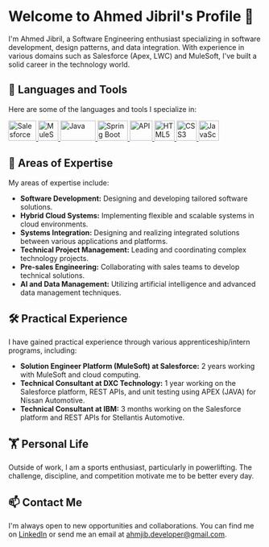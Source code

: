 
# Welcome to Ahmed Jibril's Profile 👋

I'm Ahmed Jibril, a Software Engineering enthusiast specializing in software development, design patterns, and data integration. With experience in various domains such as Salesforce (Apex, LWC) and MuleSoft, I've built a solid career in the technology world.

## 🧰 Languages and Tools

Here are some of the languages and tools I specialize in:

<p align="left"> <a href="https://www.salesforce.com" target="_blank"> <img src="https://upload.wikimedia.org/wikipedia/commons/thumb/f/f9/Salesforce.com_logo.svg/2560px-Salesforce.com_logo.svg.png" alt="Salesforce" width="55" height="40"/> </a> <a href="https://www.mulesoft.com" target="_blank"> <img src="https://cdn.icon-icons.com/icons2/2699/PNG/512/mulesoft_logo_icon_170933.png" alt="MuleSoft" width="40" height="40"/> </a> <a href="https://www.java.com" target="_blank"> <img src="https://logos-marques.com/wp-content/uploads/2021/03/Java-Logo.png" alt="Java" width="70" height="40"/> </a> <a href="https://spring.io/projects/spring-boot" target="_blank"> <img src="https://download.logo.wine/logo/Spring_Framework/Spring_Framework-Logo.wine.png" alt="Spring Boot" width="60" height="40"/> </a> <a href="#" target="_blank"> <img src="https://e7.pngegg.com/pngimages/482/922/png-clipart-application-programming-interface-logo-computer-programming-api-icon-text-logo.png" alt="API" width="45" height="40"/> </a> <a href="https://developer.mozilla.org/en-US/docs/Web/HTML" target="_blank"> <img src="https://w7.pngwing.com/pngs/201/90/png-transparent-logo-html-html5.png" alt="HTML5" width="40" height="40"/> </a> <a href="https://developer.mozilla.org/en-US/docs/Web/CSS" target="_blank"> <img src="https://cdn.pixabay.com/photo/2017/08/05/11/16/logo-2582747_1280.png" alt="CSS3" width="40" height="40"/> </a> <a href="https://developer.mozilla.org/en-US/docs/Web/JavaScript" target="_blank"> <img src="https://upload.wikimedia.org/wikipedia/commons/thumb/6/6a/JavaScript-logo.png/640px-JavaScript-logo.png" alt="JavaScript" width="40" height="40"/> </a> </p>


## 💼 Areas of Expertise

My areas of expertise include:

-   **Software Development:** Designing and developing tailored software solutions.
-   **Hybrid Cloud Systems:** Implementing flexible and scalable systems in cloud environments.
-   **Systems Integration:** Designing and realizing integrated solutions between various applications and platforms.
-   **Technical Project Management:** Leading and coordinating complex technology projects.
-   **Pre-sales Engineering:** Collaborating with sales teams to develop technical solutions.
-   **AI and Data Management:** Utilizing artificial intelligence and advanced data management techniques.

## 🛠 Practical Experience

I have gained practical experience through various apprenticeship/intern programs, including:

-   **Solution Engineer Platform (MuleSoft) at Salesforce:** 2 years working with MuleSoft and cloud computing.
-   **Technical Consultant at DXC Technology:** 1 year working on the Salesforce platform, REST APIs, and unit testing using APEX (JAVA) for Nissan Automotive.
-   **Technical Consultant at IBM:** 3 months working on the Salesforce platform and REST APIs for Stellantis Automotive.

## 🏋️ Personal Life

Outside of work, I am a sports enthusiast, particularly in powerlifting. The challenge, discipline, and competition motivate me to be better every day.

## 📫 Contact Me

I'm always open to new opportunities and collaborations. You can find me on [LinkedIn](https://www.linkedin.com/in/aj-aitouaret/) or send me an email at [ahmjib.developer@gmail.com](mailto:ahmjib.developer@gmail.com).
